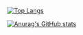 [![Top Langs](https://github-readme-stats.vercel.app/api/top-langs/?username=Garden0728)](https://github.com/anuraghazra/github-readme-stats)

[![Anurag's GitHub stats](https://github-readme-stats.vercel.app/api?username=Garden0728)](https://github.com/anuraghazra/github-readme-stats)
